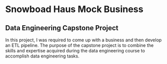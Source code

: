 # Snowboad Haus Mock Business
## Data Engineering Capstone Project
In this project, I was required to come up with a business and then develop an ETL pipeline.
The purpose of the capstone project is to combine the skills and expertise acquired during the data engineering course to accomplish data engineering tasks.
